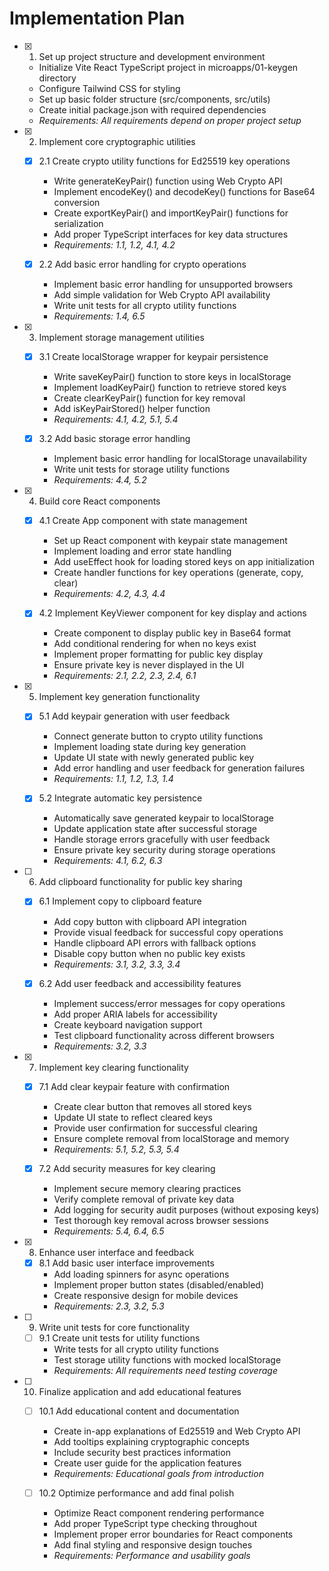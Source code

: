 # Implementation Plan

- [x] 1. Set up project structure and development environment

  - Initialize Vite React TypeScript project in microapps/01-keygen directory
  - Configure Tailwind CSS for styling
  - Set up basic folder structure (src/components, src/utils)
  - Create initial package.json with required dependencies
  - _Requirements: All requirements depend on proper project setup_

- [x] 2. Implement core cryptographic utilities

  - [x] 2.1 Create crypto utility functions for Ed25519 key operations

    - Write generateKeyPair() function using Web Crypto API
    - Implement encodeKey() and decodeKey() functions for Base64 conversion
    - Create exportKeyPair() and importKeyPair() functions for serialization
    - Add proper TypeScript interfaces for key data structures
    - _Requirements: 1.1, 1.2, 4.1, 4.2_

  - [x] 2.2 Add basic error handling for crypto operations
    - Implement basic error handling for unsupported browsers
    - Add simple validation for Web Crypto API availability
    - Write unit tests for all crypto utility functions
    - _Requirements: 1.4, 6.5_

- [x] 3. Implement storage management utilities

  - [x] 3.1 Create localStorage wrapper for keypair persistence

    - Write saveKeyPair() function to store keys in localStorage
    - Implement loadKeyPair() function to retrieve stored keys
    - Create clearKeyPair() function for key removal
    - Add isKeyPairStored() helper function
    - _Requirements: 4.1, 4.2, 5.1, 5.4_

  - [x] 3.2 Add basic storage error handling
    - Implement basic error handling for localStorage unavailability
    - Write unit tests for storage utility functions
    - _Requirements: 4.4, 5.2_

- [x] 4. Build core React components

  - [x] 4.1 Create App component with state management

    - Set up React component with keypair state management
    - Implement loading and error state handling
    - Add useEffect hook for loading stored keys on app initialization
    - Create handler functions for key operations (generate, copy, clear)
    - _Requirements: 4.2, 4.3, 4.4_

  - [x] 4.2 Implement KeyViewer component for key display and actions
    - Create component to display public key in Base64 format
    - Add conditional rendering for when no keys exist
    - Implement proper formatting for public key display
    - Ensure private key is never displayed in the UI
    - _Requirements: 2.1, 2.2, 2.3, 2.4, 6.1_

- [x] 5. Implement key generation functionality

  - [x] 5.1 Add keypair generation with user feedback

    - Connect generate button to crypto utility functions
    - Implement loading state during key generation
    - Update UI state with newly generated public key
    - Add error handling and user feedback for generation failures
    - _Requirements: 1.1, 1.2, 1.3, 1.4_

  - [x] 5.2 Integrate automatic key persistence
    - Automatically save generated keypair to localStorage
    - Update application state after successful storage
    - Handle storage errors gracefully with user feedback
    - Ensure private key security during storage operations
    - _Requirements: 4.1, 6.2, 6.3_

- [ ] 6. Add clipboard functionality for public key sharing

  - [x] 6.1 Implement copy to clipboard feature

    - Add copy button with clipboard API integration
    - Provide visual feedback for successful copy operations
    - Handle clipboard API errors with fallback options
    - Disable copy button when no public key exists
    - _Requirements: 3.1, 3.2, 3.3, 3.4_

  - [x] 6.2 Add user feedback and accessibility features
    - Implement success/error messages for copy operations
    - Add proper ARIA labels for accessibility
    - Create keyboard navigation support
    - Test clipboard functionality across different browsers
    - _Requirements: 3.2, 3.3_

- [x] 7. Implement key clearing functionality

  - [x] 7.1 Add clear keypair feature with confirmation

    - Create clear button that removes all stored keys
    - Update UI state to reflect cleared keys
    - Provide user confirmation for successful clearing
    - Ensure complete removal from localStorage and memory
    - _Requirements: 5.1, 5.2, 5.3, 5.4_

  - [x] 7.2 Add security measures for key clearing
    - Implement secure memory clearing practices
    - Verify complete removal of private key data
    - Add logging for security audit purposes (without exposing keys)
    - Test thorough key removal across browser sessions
    - _Requirements: 5.4, 6.4, 6.5_

- [x] 8. Enhance user interface and feedback

  - [x] 8.1 Add basic user interface improvements
    - Add loading spinners for async operations
    - Implement proper button states (disabled/enabled)
    - Create responsive design for mobile devices
    - _Requirements: 2.3, 3.2, 5.3_

- [ ] 9. Write unit tests for core functionality

  - [ ] 9.1 Create unit tests for utility functions
    - Write tests for all crypto utility functions
    - Test storage utility functions with mocked localStorage
    - _Requirements: All requirements need testing coverage_

- [ ] 10. Finalize application and add educational features

  - [ ] 10.1 Add educational content and documentation

    - Create in-app explanations of Ed25519 and Web Crypto API
    - Add tooltips explaining cryptographic concepts
    - Include security best practices information
    - Create user guide for the application features
    - _Requirements: Educational goals from introduction_

  - [ ] 10.2 Optimize performance and add final polish
    - Optimize React component rendering performance
    - Add proper TypeScript type checking throughout
    - Implement proper error boundaries for React components
    - Add final styling and responsive design touches
    - _Requirements: Performance and usability goals_
